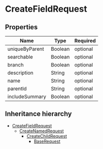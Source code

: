 

# CreateFieldRequest

## Properties

Name | Type | Required
-------- | -------- | --------
uniqueByParent | Boolean | optional
searchable | Boolean | optional
branch | Boolean | optional
description | String | optional
name | String | optional
parentId | String | optional
includeSummary | Boolean | optional




## Inheritance hierarchy


* [CreateFieldRequest](CreateFieldRequest.md)
    * [CreateNamedRequest](CreateNamedRequest.md)
        * [CreateChildRequest](CreateChildRequest.md)
            * [BaseRequest](BaseRequest.md)
